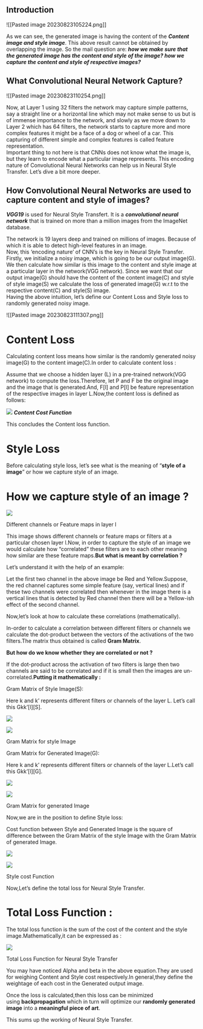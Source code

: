 
## Introduction

![[Pasted image 20230823105224.png]]

As we can see, the generated image is having the content of the ***Content image and style image***. This above result cannot be obtained by overlapping the image. So the mail question are:  ***how we make sure that the generated image has the content and style of the image?  how we capture the content and style of respective images?***

## What Convolutional Neural Network Capture?

![[Pasted image 20230823110254.png]]

Now, at Layer 1 using 32 filters the network may capture simple patterns, say a straight line or a horizontal line which may not make sense to us but is of immense importance to the network, and slowly as we move down to Layer 2 which has 64 filters, the network starts to capture more and more complex features it might be a face of a dog or wheel of a car. This capturing of different simple and complex features is called feature representation.  
Important thing to not here is that CNNs does not know what the image is, but they learn to encode what a particular image represents. This encoding nature of Convolutional Neural Networks can help us in Neural Style Transfer. Let’s dive a bit more deeper.

## How Convolutional Neural Networks are used to capture content and style of images?

***VGG19*** is used for Neural Style Transfert. It is a ***convolutional neural network*** that is trained on more than a million images from the ImageNet database. 

The network is 19 layers deep and trained on millions of images. Because of which it is able to detect high-level features in an image.  
Now, this ‘encoding nature’ of CNN’s is the key in Neural Style Transfer. Firstly, we initialize a noisy image, which is going to be our output image(G). We then calculate how similar is this image to the content and style image at a particular layer in the network(VGG network). Since we want that our output image(G) should have the content of the content image(C) and style of style image(S) we calculate the loss of generated image(G) w.r.t to the respective content(C) and style(S) image.  
Having the above intuition, let’s define our Content Loss and Style loss to randomly generated noisy image.

![[Pasted image 20230823111307.png]]

# Content Loss

Calculating content loss means how similar is the randomly generated noisy image(G) to the content image(C).In order to calculate content loss :

Assume that we choose a hidden layer (L) in a pre-trained network(VGG network) to compute the loss.Therefore, let P and F be the original image and the image that is generated.And, F[l] and P[l] be feature representation of the respective images in layer L.Now,the content loss is defined as follows:

![](https://miro.medium.com/v2/resize:fit:1022/0*PJK8-P3tBWrUV1q1.png)
								***Content Cost Function***

This concludes the Content loss function.

# Style Loss

Before calculating style loss, let’s see what is the meaning of “**style of a image**” or how we capture style of an image.

# How we capture style of an image ?

![](https://miro.medium.com/v2/resize:fit:264/0*dyVKNRn36XORjr9v.png)

Different channels or Feature maps in layer l

This image shows different channels or feature maps or filters at a particular chosen layer l.Now, in order to capture the style of an image we would calculate how “correlated” these filters are to each other meaning how similar are these feature maps.**But what is meant by correlation ?**

Let’s understand it with the help of an example:

Let the first two channel in the above image be Red and Yellow.Suppose, the red channel captures some simple feature (say, vertical lines) and if these two channels were correlated then whenever in the image there is a vertical lines that is detected by Red channel then there will be a Yellow-ish effect of the second channel.

Now,let’s look at how to calculate these correlations (mathematically).

In-order to calculate a correlation between different filters or channels we calculate the dot-product between the vectors of the activations of the two filters.The matrix thus obtained is called **Gram Matrix**.

**But how do we know whether they are correlated or not ?**

If the dot-product across the activation of two filters is large then two channels are said to be correlated and if it is small then the images are un-correlated.**Putting it mathematically :**

Gram Matrix of Style Image(S):

Here k and k’ represents different filters or channels of the layer L. Let’s call this Gkk’[l][S].

![](https://miro.medium.com/v2/resize:fit:57/0*Zp5g7npg6yhwM3MF)

![](https://miro.medium.com/v2/resize:fit:623/0*L8Y_zB0tWkcxFKMh.png)

Gram Matrix for style Image

Gram Matrix for Generated Image(G):

Here k and k’ represents different filters or channels of the layer L.Let’s call this Gkk’[l][G].

![](https://miro.medium.com/v2/resize:fit:57/0*Y5tb6gh4j9WcIpNO)

![](https://miro.medium.com/v2/resize:fit:780/0*yjkYrNf7A_oMB_2V.png)

Gram Matrix for generated Image

Now,we are in the position to define Style loss:

Cost function between Style and Generated Image is the square of difference between the Gram Matrix of the style Image with the Gram Matrix of generated Image.

![](https://miro.medium.com/v2/resize:fit:57/0*EWbEArntM2KX6prE)

![](https://miro.medium.com/v2/resize:fit:873/0*2LrpMFwbhD8OePdd.png)

Style cost Function

Now,Let’s define the total loss for Neural Style Transfer.

# Total Loss Function :

The total loss function is the sum of the cost of the content and the style image.Mathematically,it can be expressed as :

![](https://miro.medium.com/v2/resize:fit:1050/0*JPXny-rYTIeZRSb4.png)

Total Loss Function for Neural Style Transfer

You may have noticed Alpha and beta in the above equation.They are used for weighing Content and Style cost respectively.In general,they define the weightage of each cost in the Generated output image.

Once the loss is calculated,then this loss can be minimized using **backpropagation** which in turn will optimize our **randomly generated image** into a **meaningful piece of art**.

This sums up the working of Neural Style Transfer.